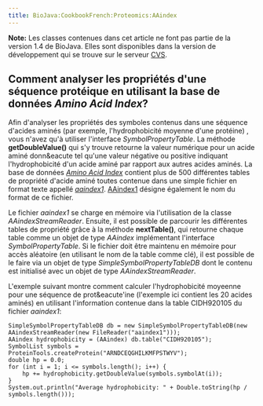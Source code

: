 ```yaml
---
title: BioJava:CookbookFrench:Proteomics:AAindex
---
```


**Note:** Les classes contenues dans cet article ne font pas partie de
la version 1.4 de BioJava. Elles sont disponibles dans la version de
développement qui se trouve sur le serveur
[CVS](http://cvs.biojava.org).

Comment analyser les propriétés d'une séquence protéique en utilisant la base de données *Amino Acid Index*?
------------------------------------------------------------------------------------------------------------

Afin d'analyser les propriétés des symboles contenus dans une séquence
d'acides aminés (par exemple, l'hydrophobicité moyenne d'une protéine) ,
vous n'avez qu'à utiliser l'interface *SymbolPropertyTable*. La méthode
**getDoubleValue()** qui s'y trouve retourne la valeur numérique pour un
acide aminé donn&eacute tel qu'une valeur négative ou positive indiquant
l'hydrophobicité d'un acide aminé par rapport aux autres acides aminés.
La base de données [*Amino Acid
Index*](http://www.genome.ad.jp/dbget/aaindex.html) contient plus de 500
différentes tables de propriété d'acide aminé toutes contenue dans une
simple fichier en format texte appellé
[*aaindex1*](ftp://ftp.genome.ad.jp/pub/db/genomenet/aaindex/aaindex1).
[AAindex1](http://www.genome.jp/dbget-bin/show_man?aaindex) désigne
également le nom du format de ce fichier.

Le fichier *aaindex1* se charge en mémoire via l'utilisation de la
classe *AAindexStreamReader*. Ensuite, il est possible de parcourir les
différentes tables de propriété grâce à la méthode **nextTable()**, qui
retourne chaque table comme un objet de type *AAindex* implémentant
l'interface *SymbolPropertyTable*. Si le fichier doit être maintenu en
mémoire pour accès aléatoire (en utilisant le nom de la table comme
clé), il est possible de le faire via un objet de type
*SimpleSymbolPropertyTableDB* dont le contenu est initialisé avec un
objet de type *AAindexStreamReader*.

L'exemple suivant montre comment calculer l'hydrophobicité moyeenne pour
une séquence de prot&eacute'ine (l'exemple ici contient les 20 acides
aminés) en utilisant l'information contenue dans la table CIDH920105 du
fichier *aaindex1*:

    SimpleSymbolPropertyTableDB db = new SimpleSymbolPropertyTableDB(new AAindexStreamReader(new FileReader("aaindex1")));
    AAindex hydrophobicity = (AAindex) db.table("CIDH920105");
    SymbolList symbols = ProteinTools.createProtein("ARNDCEQGHILKMFPSTWYV");
    double hp = 0.0;
    for (int i = 1; i <= symbols.length(); i++) {
        hp += hydrophobicity.getDoubleValue(symbols.symbolAt(i));
    }
    System.out.println("Average hydrophobicity: " + Double.toString(hp / symbols.length()));

